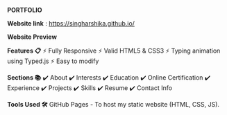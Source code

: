 
 **PORTFOLIO**

 **Website link** :
 https://singharshika.github.io/


**Website Preview**

**Features 📋**
⚡️ Fully Responsive
⚡️ Valid HTML5 & CSS3
⚡️ Typing animation using Typed.js
⚡️ Easy to modify


**Sections 📚**
✔️ About
✔️ Interests
✔️ Education
✔️ Online Certification
✔️ Experience
✔️ Projects
✔️ Skills
✔️ Resume
✔️ Contact Info

**Tools Used 🛠️**
GitHub Pages - To host my static website (HTML, CSS, JS).


